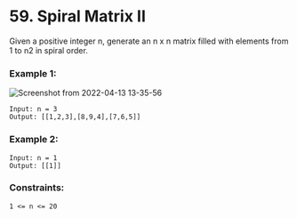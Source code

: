 # 59. Spiral Matrix II

Given a positive integer n, generate an n x n matrix filled with elements from 1 to n2 in spiral order.

 

### Example 1:
![Screenshot from 2022-04-13 13-35-56](https://user-images.githubusercontent.com/38793933/163101053-aee37e37-8e9f-42b5-9c59-086f1d2665d8.png)

```
Input: n = 3
Output: [[1,2,3],[8,9,4],[7,6,5]]
```
### Example 2:
```
Input: n = 1
Output: [[1]]
```

### Constraints:
```
1 <= n <= 20
```
